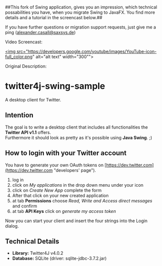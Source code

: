 ##This fork of Swing application, gives you an impression, which technical possabilities you have, when you migrate Swing to JavaFX. You find more details and a tutorial in the screencast below.##

If you have further questions or migration support requests, just give me a ping (alexander.casall@saxsys.de)

Video Screencast:

<a href="http://youtu.be/z--ue6QSkCA"><img src="https://developers.google.com/youtube/images/YouTube-icon-full_color.png" alt="alt text" width="300""></a>


Original Description:

# twitter4j-swing-sample

A desktop client for Twitter.

## Intention

The goal is to write a desktop client that includes all functionalities the **Twitter API v1.1** offers.  
Furthermore it should look as pretty as it's possible using **Java Swing**. ;)

## How to login with your Twitter account
You have to generate your own OAuth tokens on [https://dev.twitter.com](https://dev.twitter.com "developers' page").

1. log in
2. click on *My applications* in the drop down menu under your icon
3. click on *Create New App* complete the form
4. After that click on your new created application
5. at tab **Permissions** choose *Read, Write and Access direct messages* and confirm
6. at tab **API Keys** click on *generate my access token*

Now you can start your client and insert the four strings into the Login dialog.

## Technical Details
+ **Library:** Twitter4J v4.0.2
+ **Database:** SQLite (driver: sqlite-jdbc-3.7.2.jar)
